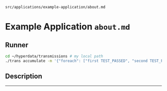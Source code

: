 `src/applications/example-application/about.md`

# Example Application `about.md`

## Runner

```sh
cd ~/hyperdata/transmissions # my local path
./trans accumulate -m '{"foreach": ["first TEST_PASSED", "second TEST_PASSED", "third TEST_PASSED"]}'
```

## Description

---

